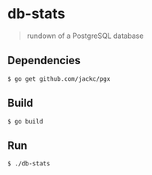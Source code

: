 # db-stats

> rundown of a PostgreSQL database

## Dependencies

```
$ go get github.com/jackc/pgx
```

## Build

```
$ go build
```

## Run

```
$ ./db-stats
```

